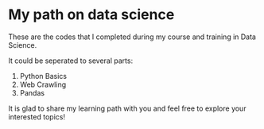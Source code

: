 # My path on data science
These are the codes that I completed during my course and training in Data Science. 

It could be seperated to several parts:

1) Python Basics
2) Web Crawling
3) Pandas

It is glad to share my learning path with you and feel free to explore your interested topics!
